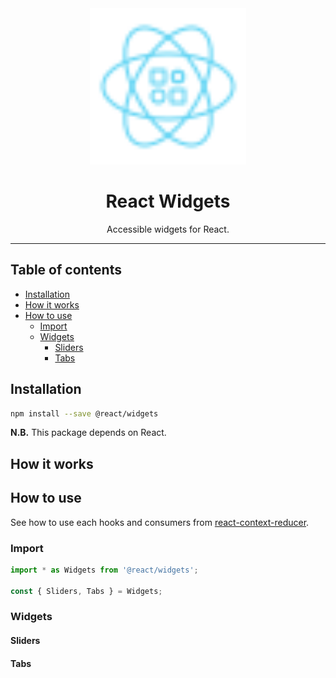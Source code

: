 <div align="center">
    <img
        alt="react widgets logo"
        height="250"
        src="logo.svg"
        width="250"
    />
    <h1>
        React Widgets
    </h1>
    <p>
        Accessible widgets for React.
    </p>
</div>

<hr>

## Table of contents

- [Installation](#installation)
- [How it works](#how-it-works)
- [How to use](#how-to-use)
  - [Import](#import)
  - [Widgets](#widgets)
    - [Sliders](#sliders)
    - [Tabs](./src/tabs/README.md)

## Installation

```bash
npm install --save @react/widgets
```

**N.B.** This package depends on React.

## How it works

## How to use

See how to use each hooks and consumers from [react-context-reducer](../context-reducer/README.md).

### Import

```jsx
import * as Widgets from '@react/widgets';

const { Sliders, Tabs } = Widgets;
```

### Widgets

#### Sliders

<!-- See [README](./src/sliders/README.md) -->

#### Tabs

<!-- See [README](./src/tabs/README.md) -->
